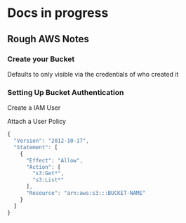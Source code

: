 # Docs in progress

## Rough AWS Notes

### Create your Bucket

Defaults to only visible via the credentials of who created it

### Setting Up Bucket Authentication

Create a IAM User

Attach a User Policy

```javascript
{
  "Version": "2012-10-17",
  "Statement": [
    {
      "Effect": "Allow",
      "Action": [
        "s3:Get*",
        "s3:List*"
      ],
      "Resource": "arn:aws:s3:::BUCKET-NAME"
    }
  ]
}
```
